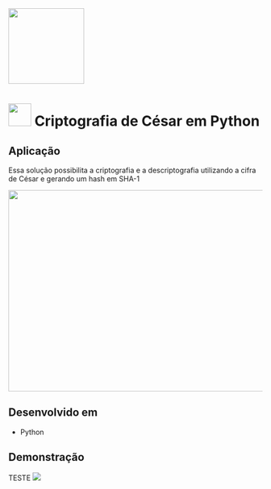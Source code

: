 <img src="https://raw.githubusercontent.com/raphaellabartoncello/CifraCesar-Python/master/img/ceasar.png" height="150" width="150">

<h1><img src="https://raw.githubusercontent.com/raphaellabartoncello/CifraCesar-Python/master/img/cadeado.jpg" height="45" width="45"> Criptografia de César em Python </h1>

<h2>Aplicação</h2>

Essa solução possibilita a criptografia e a descriptografia utilizando a cifra de César e gerando um hash em SHA-1

<img src="https://raw.githubusercontent.com/raphaellabartoncello/CifraCesar-Python/master/img/crypt.png" height="400" width="600" position=center>

<h2>Desenvolvido em</h2>
<ul>
<li>Python</li>
</ul>

<h2>Demonstração</h2>
TESTE

<img src="https://raw.githubusercontent.com/raphaellabartoncello/CifraCesar-Python/master/img/Demo.PNG">